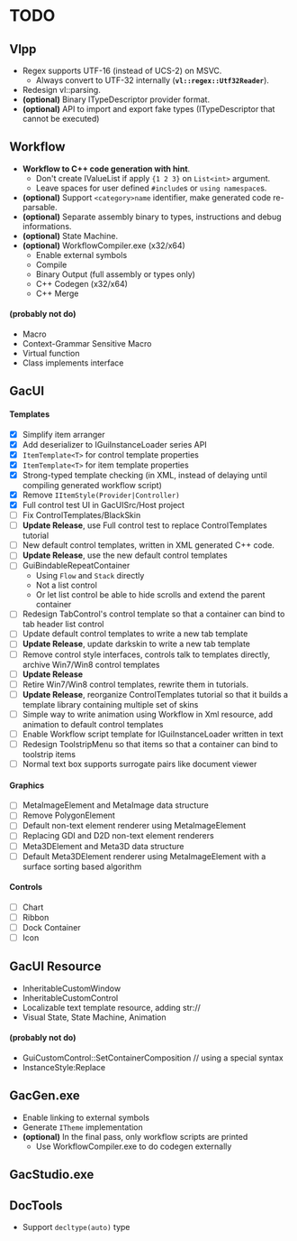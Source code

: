 # TODO

## Vlpp

* Regex supports UTF-16 (instead of UCS-2) on MSVC.
    * Always convert to UTF-32 internally (**`vl::regex::Utf32Reader`**).
* Redesign vl::parsing.
* **(optional)** Binary ITypeDescriptor provider format.
* **(optional)** API to import and export fake types (ITypeDescriptor that cannot be executed)

## Workflow

* **Workflow to C++ code generation with hint**.
    * Don't create IValueList if apply `{1 2 3}` on `List<int>` argument.
    * Leave spaces for user defined `#include`s or `using namespace`s.
* **(optional)** Support `<category>name` identifier, make generated code re-parsable.
* **(optional)** Separate assembly binary to types, instructions and debug informations.
* **(optional)** State Machine.
* **(optional)** WorkflowCompiler.exe (x32/x64)
    * Enable external symbols
    * Compile
    * Binary Output (full assembly or types only)
    * C++ Codegen (x32/x64)
    * C++ Merge

#### (probably not do)

* Macro
* Context-Grammar Sensitive Macro
* Virtual function
* Class implements interface

## GacUI

#### Templates
- [x] Simplify item arranger
- [x] Add deserializer to IGuiInstanceLoader series API
- [x] `ItemTemplate<T>` for control template properties
- [x] `ItemTemplate<T>` for item template properties
- [x] Strong-typed template checking (in XML, instead of delaying until compiling generated workflow script)
- [x] Remove `IItemStyle(Provider|Controller)`
- [x] Full control test UI in GacUISrc/Host project
- [ ] Fix ControlTemplates/BlackSkin
- [ ] **Update Release**, use Full control test to replace ControlTemplates tutorial
- [ ] New default control templates, written in XML generated C++ code.
- [ ] **Update Release**, use the new default control templates
- [ ] GuiBindableRepeatContainer
    * Using `Flow` and `Stack` directly
    * Not a list control
    * Or let list control be able to hide scrolls and extend the parent container
- [ ] Redesign TabControl's control template so that a container can bind to tab header list control
- [ ] Update default control templates to write a new tab template
- [ ] **Update Release**, update darkskin to write a new tab template
- [ ] Remove control style interfaces, controls talk to templates directly, archive Win7/Win8 control templates
- [ ] **Update Release**
- [ ] Retire Win7/Win8 control templates, rewrite them in tutorials.
- [ ] **Update Release**, reorganize ControlTemplates tutorial so that it builds a template library containing multiple set of skins
- [ ] Simple way to write animation using Workflow in Xml resource, add animation to default control templates
- [ ] Enable Workflow script template for IGuiInstanceLoader written in text
- [ ] Redesign ToolstripMenu so that items so that a container can bind to toolstrip items
- [ ] Normal text box supports surrogate pairs like document viewer

#### Graphics
- [ ] MetaImageElement and MetaImage data structure
- [ ] Remove PolygonElement
- [ ] Default non-text element renderer using MetaImageElement
- [ ] Replacing GDI and D2D non-text element renderers
- [ ] Meta3DElement and Meta3D data structure
- [ ] Default Meta3DElement renderer using MetaImageElement with a surface sorting based algorithm

#### Controls
- [ ] Chart
- [ ] Ribbon
- [ ] Dock Container
- [ ] Icon

## GacUI Resource

* InheritableCustomWindow
* InheritableCustomControl
* Localizable text template resource, adding str://
* Visual State, State Machine, Animation

#### (probably not do)

* GuiCustomControl::SetContainerComposition // using a special syntax
* InstanceStyle:Replace

## GacGen.exe

* Enable linking to external symbols
* Generate `ITheme` implementation
* **(optional)** In the final pass, only workflow scripts are printed
    * Use WorkflowCompiler.exe to do codegen externally

## GacStudio.exe

## DocTools

* Support `decltype(auto)` type
